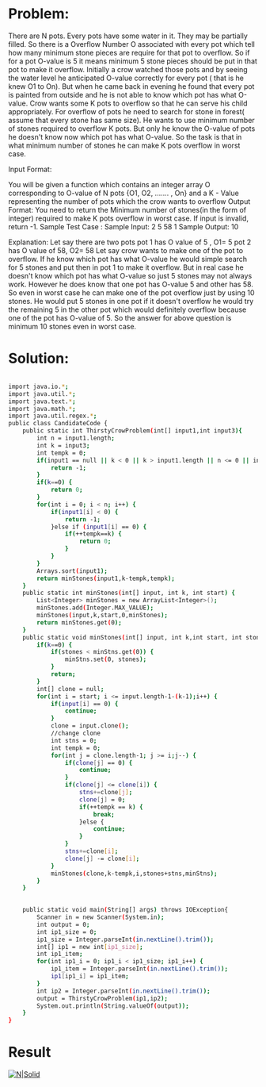 # Problem:
There are N pots. Every pots have some water in it. They may be partially filled. So there is a Overflow
Number O associated with every pot which tell how many minimum stone pieces are require for that pot to
overflow. So if for a pot O-value is 5 it means minimum 5 stone pieces should be put in that pot to make it
overflow. Initially a crow watched those pots and by seeing the water level he anticipated O-value correctly
for every pot ( that is he knew O1 to On). But when he came back in evening he found that every pot is
painted from outside and he is not able to know which pot has what O-value. Crow wants some K pots to
overflow so that he can serve his child appropriately. For overflow of pots he need to search for stone in
forest( assume that every stone has same size). He wants to use minimum number of stones required to
overflow K pots. But only he know the O-value of pots he doesn't know now which pot has what O-value. So
the task is that in what minimum number of stones he can make K pots overflow in worst case.

Input Format:

You will be given a function which contains an integer array O corresponding to O-value of N pots {O1, O2,
....... , On} and a K - Value representing the number of pots which the crow wants to overflow
Output Format:
You need to return the Minimum number of stones(in the form of integer) required to make K pots overflow
in worst case. If input is invalid, return -1.
Sample Test Case :
Sample Input:
2
5
58
1
Sample Output:
10

Explanation:
Let say there are two pots
pot 1 has O value of 5 , O1= 5
pot 2 has O value of 58, O2= 58
Let say crow wants to make one of the pot​ to overflow. If he know which pot has what O-value he would
simple search for 5 stones and put then in pot 1 to make it overflow. But in real case he doesn't know which
pot has what O-value so just 5 stones may not always work. However he does know that one pot has
O-value 5 and other has 58. So even in worst case he can make one of the pot overflow just by using 10
stones. He would put 5 stones in one pot if it doesn't overflow he would try the remaining 5 in the other pot
which would definitely overflow because one of the pot has O-value of 5. So the answer for above question
is minimum 10 stones even in worst case.


# Solution:


```sh

import java.io.*;
import java.util.*;
import java.text.*;
import java.math.*;
import java.util.regex.*;
public class CandidateCode {
    public static int ThirstyCrowProblem(int[] input1,int input3){
        int n = input1.length;
        int k = input3;
        int tempk = 0;
        if(input1 == null || k < 0 || k > input1.length || n <= 0 || input1.length != n) {
            return -1;
        }
        if(k==0) {
            return 0;
        }
        for(int i = 0; i < n; i++) {
            if(input1[i] < 0) {
                return -1;
            }else if (input1[i] == 0) {
                if(++tempk==k) {
                    return 0;
                }
            }
        }
        Arrays.sort(input1);
        return minStones(input1,k-tempk,tempk);
    }
    public static int minStones(int[] input, int k, int start) {
        List<Integer> minStones = new ArrayList<Integer>();
        minStones.add(Integer.MAX_VALUE);
        minStones(input,k,start,0,minStones);
        return minStones.get(0);
    }
    public static void minStones(int[] input, int k,int start, int stones, List<Integer> minStns) {
        if(k==0) {
            if(stones < minStns.get(0)) {
                minStns.set(0, stones);
            }
            return;
        }
        int[] clone = null;
        for(int i = start; i <= input.length-1-(k-1);i++) {
            if(input[i] == 0) {
                continue;
            }
            clone = input.clone();
            //change clone
            int stns = 0;
            int tempk = 0;
            for(int j = clone.length-1; j >= i;j--) {
                if(clone[j] == 0) {
                    continue;
                }
                if(clone[j] <= clone[i]) {
                    stns+=clone[j];
                    clone[j] = 0;
                    if(++tempk == k) {
                        break;
                    }else {
                        continue;
                    }
                }
                stns+=clone[i];
                clone[j] -= clone[i];
            }
            minStones(clone,k-tempk,i,stones+stns,minStns);
        }
    }
    

    public static void main(String[] args) throws IOException{
        Scanner in = new Scanner(System.in);
        int output = 0;
        int ip1_size = 0;
        ip1_size = Integer.parseInt(in.nextLine().trim());
        int[] ip1 = new int[ip1_size];
        int ip1_item;
        for(int ip1_i = 0; ip1_i < ip1_size; ip1_i++) {
            ip1_item = Integer.parseInt(in.nextLine().trim());
            ip1[ip1_i] = ip1_item;
        }
        int ip2 = Integer.parseInt(in.nextLine().trim());
        output = ThirstyCrowProblem(ip1,ip2);
        System.out.println(String.valueOf(output));
    }
}

```

# Result

[![N|Solid](https://cdn.rawgit.com/jaideepghosh/Coding-Challenges/c4fedd8a/TechGig-Challenges/Master%20Code%20Champ/Techgig%20-%20Master%20Code%20Champ%20-%20Crazy%20Crow%20(Thrusty%20Crow).jpg)](https://jaideepghosh.blogspot.in)
